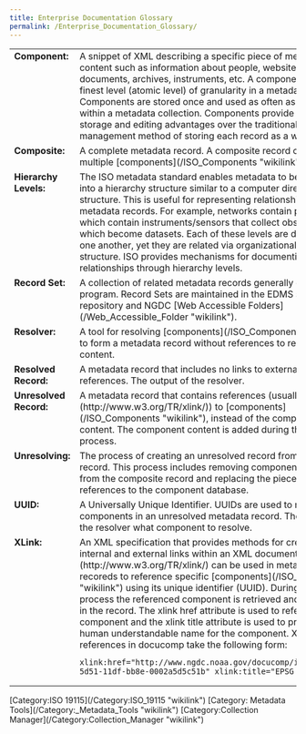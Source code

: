 ```yaml
---
title: Enterprise Documentation Glossary
permalink: /Enterprise_Documentation_Glossary/
---
```


<table align="top" cellspacing="10">
<tr>
<td valign="top">
<b>Component:</b>

</td>
<td>
A snippet of XML describing a specific piece of metadata content such as information about people, websites, documents, archives, instruments, etc. A component is the finest level (atomic level) of granularity in a metadata record. Components are stored once and used as often as required within a metadata collection. Components provide significant storage and editing advantages over the traditional metadata management method of storing each record as a whole.

</td>
</tr>
<tr>
<td valign="top">
<b>Composite:</b>

<td>
A complete metadata record. A composite record can reference multiple [components](/ISO_Components "wikilink").

</td>
</tr>
<tr>
<td valign="top">
<b>Hierarchy Levels:</b>

<td>
The ISO metadata standard enables metadata to be organized into a hierarchy structure similar to a computer directory structure. This is useful for representing relationships between metadata records. For example, networks contain platforms which contain instruments/sensors that collect observations which become datasets. Each of these levels are distinct from one another, yet they are related via organizational or physical structure. ISO provides mechanisms for documenting these relationships through hierarchy levels.

</td>
</tr>
<tr>
<td valign="top">
<b>Record Set:</b>

<td>
A collection of related metadata records generally organized by program. Record Sets are maintained in the EDMS subversion repository and NGDC [Web Accessible Folders](/Web_Accessible_Folder "wikilink").

</td>
</tr>
<tr>
<td valign="top">
<b>Resolver:</b>

<td>
A tool for resolving [components](/ISO_Components "wikilink") to form a metadata record without references to remote content.

</td>
</tr>
<tr>
<td valign="top">
<b>Resolved Record:</b>

<td valign="top">
A metadata record that includes no links to external content, no references. The output of the resolver.

</td>
</tr>
<tr>
<td valign="top">
<b>Unresolved Record:</b>

<td>
A metadata record that contains references (usually [xlinks](http://www.w3.org/TR/xlink/)) to [components](/ISO_Components "wikilink"), instead of the component content. The component content is added during the resolving process.

</td>
</tr>
<tr>
<td valign="top">
<b>Unresolving:</b>

</td>
<td>
The process of creating an unresolved record from a composite record. This process includes removing component XML pieces from the composite record and replacing the pieces with xlink references to the component database.

</td>
</tr>
<tr>
<td valign="top">
<b>UUID:</b>

<td>
A Universally Unique Identifier. UUIDs are used to reference components in an unresolved metadata record. The UUID tells the resolver what component to resolve.

</td>
</tr>
<tr>
<td valign="top">
<b>XLink:</b>

<td>
An XML specification that provides methods for creating internal and external links within an XML document. [Xlinks](http://www.w3.org/TR/xlink/) can be used in metadata recoreds to reference specific [components](/ISO_Components "wikilink") using its unique identifier (UUID). During the resolve process the referenced component is retrieved and embedded in the record. The xlink href attribute is used to reference a component and the xlink title attribute is used to provide a human understandable name for the component. Xlink references in docucomp take the following form:

    xlink:href="http://www.ngdc.noaa.gov/docucomp/iso/bb3bd940-5d51-11df-bb8e-0002a5d5c51b" xlink:title="EPSG Resgistry"

</td>
</tr>
</table>
[Category:ISO 19115](/Category:ISO_19115 "wikilink") [Category: Metadata Tools](/Category:_Metadata_Tools "wikilink") [Category:Collection Manager](/Category:Collection_Manager "wikilink")